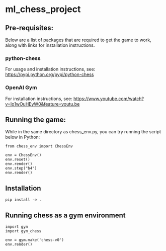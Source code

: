 # ml_chess_project

## Pre-requisites:
Below are a list of packages that are required to get the game to work, along with links for installation instructions.

### python-chess
For usage and installation instructions, see: https://pypi.python.org/pypi/python-chess

### OpenAI Gym
For installation instructions, see: https://www.youtube.com/watch?v=Io1wOuHEyW0&feature=youtu.be

## Running the game:
While in the same directory as chess_env.py, you can try running the script below in Python:

```
from chess_env import ChessEnv

env = ChessEnv()
env.reset()
env.render()
env.step("b4")
env.render()
```

## Installation

```
pip install -e .
```

## Running chess as a gym environment
```
import gym
import gym_chess

env = gym.make('chess-v0')
env.render()
```
